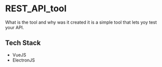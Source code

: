 # REST_API_tool
What is the tool and why was it created 
it is a simple tool that lets yoy test your API. 

## Tech Stack
- VueJS
- ElectronJS
